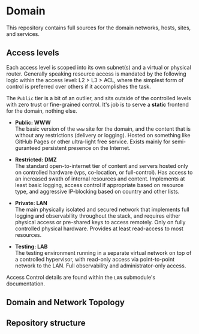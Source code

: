 # Domain

This repository contains full sources for the domain networks, hosts, sites, and
services.

## Access levels

Each access level is scoped into its own subnet(s) and a virtual or physical
router. Generally speaking resource access is mandated by the following logic
within the access level: L2 > L3 > ACL, where the simplest form of control is
preferred over others if it accomplishes the task.

The `Public` tier is a bit of an outlier, and sits outside of the controlled
levels with zero trust or fine-grained control. It's job is to serve a
**static** frontend for the domain, nothing else.

- **Public: WWW**  
  The basic version of the `www` site for the domain, and the content that is
  without any restrictions (delivery or logging). Hosted on something like
  GitHub Pages or other ultra-light free service. Exists mainly for
  semi-guranteed persistent presence on the Internet.

- **Restricted: DMZ**  
  The standard open-to-internet tier of content and servers hosted only on
  controlled hardware (vps, co-location, or full-control). Has access to an
  increased swath of internal resources and content. Implements at least basic
  logging, access control if appropriate based on resource type, and aggressive 
  IP-blocking based on country and other lists.

- **Private: LAN**  
  The main physically isolated and secured network that implements full logging and
  observability throughout the stack, and requires either physical access or
  pre-shared keys to access remotely. Only on fully controlled physical
  hardware. Provides at least read-access to most resources.

- **Testing: LAB**  
  The testing environment running in a separate virtual network on top of a
  controlled hypervisor, with read-only access via point-to-point network to the
  LAN. Full observability and administrator-only access.

Access Control details are found within the `LAN` submodule's documentation.

## Domain and Network Topology

## Repository structure
